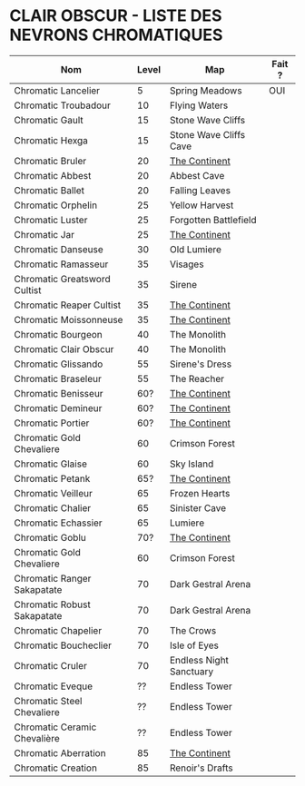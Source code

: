 # CLAIR OBSCUR - LISTE DES NEVRONS CHROMATIQUES

Nom | Level | Map | Fait ?
-|-|-|-
Chromatic Lancelier|5|Spring Meadows|OUI
Chromatic Troubadour|10|Flying Waters|
Chromatic Gault|15|Stone Wave Cliffs|
Chromatic Hexga|15|Stone Wave Cliffs Cave|
Chromatic Bruler|20|[The Continent](<https://expedition33.wiki.fextralife.com/Interactive+Map?id=11&code=mapA>)|
Chromatic Abbest|20|Abbest Cave|
Chromatic Ballet|20|Falling Leaves|
Chromatic Orphelin|25|Yellow Harvest|
Chromatic Luster|25|Forgotten Battlefield|
Chromatic Jar|25|[The Continent](<https://expedition33.wiki.fextralife.com/Interactive+Map?id=84&code=mapA>)|
Chromatic Danseuse|30|Old Lumiere|
Chromatic Ramasseur|35|Visages|
Chromatic Greatsword Cultist|35|Sirene|
Chromatic Reaper Cultist|35|[The Continent](<https://expedition33.wiki.fextralife.com/Interactive+Map?id=211&code=mapA>)|
Chromatic Moissonneuse|35|[The Continent](<https://expedition33.wiki.fextralife.com/Interactive+Map?id=237&code=mapA>)|
Chromatic Bourgeon|40|The Monolith|
Chromatic Clair Obscur|40|The Monolith|
Chromatic Glissando|55|Sirene's Dress|
Chromatic Braseleur|55|The Reacher|
Chromatic Benisseur|60?|[The Continent](<https://expedition33.wiki.fextralife.com/Interactive+Map?id=287&code=mapA>)|
Chromatic Demineur|60?|[The Continent](<https://expedition33.wiki.fextralife.com/Interactive+Map?id=311&code=mapA>)|
Chromatic Portier|60?|[The Continent](<https://expedition33.wiki.fextralife.com/Interactive+Map?id=332&code=mapA>)|
Chromatic Gold Chevaliere|60|Crimson Forest|
Chromatic Glaise|60|Sky Island|
Chromatic Petank|65?|[The Continent](<https://expedition33.wiki.fextralife.com/Interactive+Map?id=337&code=mapA>)|
Chromatic Veilleur|65|Frozen Hearts|
Chromatic Chalier|65|Sinister Cave|
Chromatic Echassier|65|Lumiere|
Chromatic Goblu|70?|[The Continent](<https://expedition33.wiki.fextralife.com/Interactive+Map?id=256&code=mapA>)|
Chromatic Gold Chevaliere|60|Crimson Forest|
Chromatic Ranger Sakapatate|70|Dark Gestral Arena|
Chromatic Robust Sakapatate|70|Dark Gestral Arena|
Chromatic Chapelier|70|The Crows|
Chromatic Boucheclier|70|Isle of Eyes|
Chromatic Cruler|70|Endless Night Sanctuary|
Chromatic Eveque|??|Endless Tower|
Chromatic Steel Chevaliere|??|Endless Tower|
Chromatic Ceramic Chevalière|??|Endless Tower|
Chromatic Aberration|85|[The Continent](<https://expedition33.wiki.fextralife.com/Interactive+Map?id=327&code=mapA>)|
Chromatic Creation|85|Renoir's Drafts|









